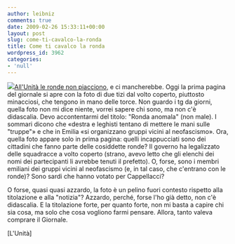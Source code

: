 ```yaml
---
author: leibniz
comments: true
date: 2009-02-26 15:33:11+00:00
layout: post
slug: come-ti-cavalco-la-ronda
title: Come ti cavalco la ronda
wordpress_id: 3962
categories:
- 'null'
---
```


[](http://edicola.unita.it/resources/20090226/cover/20090226_cover_302.jpg)

[![](http://edicola.unita.it/resources/20090226/cover/20090226_cover_302.jpg)](http://edicola.unita.it/resources/20090226/cover/20090226_cover_302.jpg)[All'Unità le ronde non piacciono,](http://www.unita.it/) e ci mancherebbe. Oggi la prima pagina del giornale si apre con la foto di due tizi dal volto coperto, piuttosto minacciosi, che tengono in mano delle torce. Non guardo i tg da giorni, quella foto non mi dice niente, vorrei sapere chi sono, ma non c'è didascalia. Devo accontentarmi del titolo: "Ronda anomala" (non male). I sommari dicono che «destra e leghisti tentano di mettere le mani sulle "truppe"» e che in Emilia «si organizzano gruppi vicini al neofascismo». Ora, quella foto appare solo in prima pagina: quelli incappucciati sono dei cittadini che fanno parte delle cosiddette ronde? Il governo ha legalizzato delle squadracce a volto coperto (strano, avevo letto che gli elenchi dei nomi dei partecipanti li avrebbe tenuti il prefetto). O, forse, sono i membri emiliani dei gruppi vicini al neofascismo (e, in tal caso, che c'entrano con le ronde)? Sono sardi che hanno votato per Cappellacci?

O forse, quasi quasi azzardo, la foto è un pelino fuori contesto rispetto alla titolazione e alla "notizia"? Azzardo, perché, forse l'ho già detto, non c'è didascalia. E la titolazione forte, per quanto forte, non mi basta a capire chi sia cosa, ma solo che cosa vogliono farmi pensare. Allora, tanto valeva comprare il Giornale.

[L'Unità]

